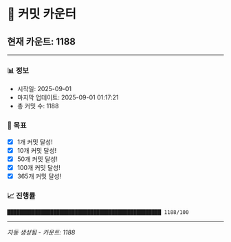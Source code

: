 # 🔢 커밋 카운터

## 현재 카운트: 1188

---

### 📊 정보
- 시작일: 2025-09-01
- 마지막 업데이트: 2025-09-01 01:17:21
- 총 커밋 수: 1188

### 🎯 목표
- [x] 1개 커밋 달성!
- [x] 10개 커밋 달성!
- [x] 50개 커밋 달성!
- [x] 100개 커밋 달성!
- [x] 365개 커밋 달성!

### 📈 진행률
```
██████████████████████████████████████████████████ 1188/100
```

---
*자동 생성됨 - 카운트: 1188*
